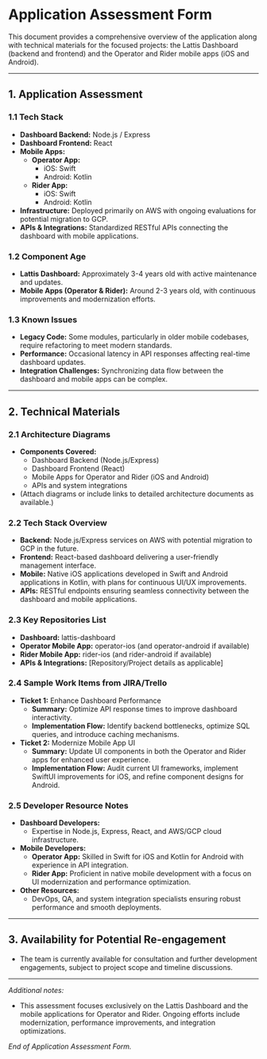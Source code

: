 # Application Assessment Form

This document provides a comprehensive overview of the application along with technical materials for the focused projects: the Lattis Dashboard (backend and frontend) and the Operator and Rider mobile apps (iOS and Android).

---

## 1. Application Assessment

### 1.1 Tech Stack
- **Dashboard Backend:** Node.js / Express
- **Dashboard Frontend:** React
- **Mobile Apps:**
  - **Operator App:** 
    - iOS: Swift
    - Android: Kotlin
  - **Rider App:** 
    - iOS: Swift
    - Android: Kotlin
- **Infrastructure:** Deployed primarily on AWS with ongoing evaluations for potential migration to GCP.
- **APIs & Integrations:** Standardized RESTful APIs connecting the dashboard with mobile applications.

### 1.2 Component Age
- **Lattis Dashboard:** Approximately 3-4 years old with active maintenance and updates.
- **Mobile Apps (Operator & Rider):** Around 2-3 years old, with continuous improvements and modernization efforts.

### 1.3 Known Issues
- **Legacy Code:** Some modules, particularly in older mobile codebases, require refactoring to meet modern standards.
- **Performance:** Occasional latency in API responses affecting real-time dashboard updates.
- **Integration Challenges:** Synchronizing data flow between the dashboard and mobile apps can be complex.

---

## 2. Technical Materials

### 2.1 Architecture Diagrams
- **Components Covered:**
  - Dashboard Backend (Node.js/Express)
  - Dashboard Frontend (React)
  - Mobile Apps for Operator and Rider (iOS and Android)
  - APIs and system integrations
- (Attach diagrams or include links to detailed architecture documents as available.)

### 2.2 Tech Stack Overview
- **Backend:** Node.js/Express services on AWS with potential migration to GCP in the future.
- **Frontend:** React-based dashboard delivering a user-friendly management interface.
- **Mobile:** Native iOS applications developed in Swift and Android applications in Kotlin, with plans for continuous UI/UX improvements.
- **APIs:** RESTful endpoints ensuring seamless connectivity between the dashboard and mobile applications.

### 2.3 Key Repositories List
- **Dashboard:** lattis-dashboard
- **Operator Mobile App:** operator-ios (and operator-android if available)
- **Rider Mobile App:** rider-ios (and rider-android if available)
- **APIs & Integrations:** [Repository/Project details as applicable]

### 2.4 Sample Work Items from JIRA/Trello
- **Ticket 1:** Enhance Dashboard Performance
  - **Summary:** Optimize API response times to improve dashboard interactivity.
  - **Implementation Flow:** Identify backend bottlenecks, optimize SQL queries, and introduce caching mechanisms.
- **Ticket 2:** Modernize Mobile App UI
  - **Summary:** Update UI components in both the Operator and Rider apps for enhanced user experience.
  - **Implementation Flow:** Audit current UI frameworks, implement SwiftUI improvements for iOS, and refine component designs for Android.

### 2.5 Developer Resource Notes
- **Dashboard Developers:**
  - Expertise in Node.js, Express, React, and AWS/GCP cloud infrastructure.
- **Mobile Developers:**
  - **Operator App:** Skilled in Swift for iOS and Kotlin for Android with experience in API integration.
  - **Rider App:** Proficient in native mobile development with a focus on UI modernization and performance optimization.
- **Other Resources:**
  - DevOps, QA, and system integration specialists ensuring robust performance and smooth deployments.

---

## 3. Availability for Potential Re-engagement
- The team is currently available for consultation and further development engagements, subject to project scope and timeline discussions.

---

_Additional notes:_
- This assessment focuses exclusively on the Lattis Dashboard and the mobile applications for Operator and Rider. Ongoing efforts include modernization, performance improvements, and integration optimizations.

_End of Application Assessment Form._ 